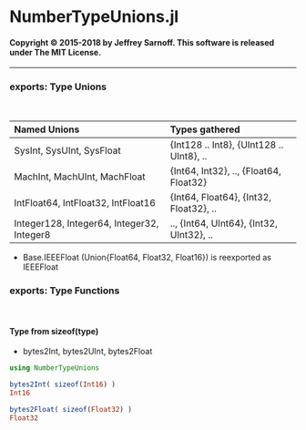 # NumberTypeUnions.jl


#### Copyright © 2015-2018 by Jeffrey Sarnoff. This software is released under The MIT License.


----


### exports: Type Unions

&nbsp;

| Named Unions                               | Types gathered                             |
|:-------------------------------------------|:-------------------------------------------|
| SysInt, SysUInt, SysFloat                  | {Int128 .. Int8}, {UInt128 .. UInt8}, ..   |
| MachInt, MachUInt, MachFloat               | {Int64, Int32}, ..,  {Float64, Float32}    |
| IntFloat64, IntFloat32, IntFloat16         | {Int64, Float64}, {Int32, Float32}, ..     |
| Integer128, Integer64, Integer32, Integer8 | .., {Int64, UInt64},  {Int32, UInt32}, ..  |

- Base.IEEEFloat (Union{Float64, Float32, Float16}) is reexported as IEEEFloat


### exports: Type Functions

&nbsp;

#### Type from sizeof(type)

- bytes2Int, bytes2UInt, bytes2Float


```julia
using NumberTypeUnions

bytes2Int( sizeof(Int16) )
Int16

bytes2Float( sizeof(Float32) )
Float32
```
